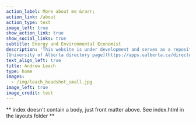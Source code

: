 ```yaml
---
action_label: More about me &rarr;
action_link: /about
action_type: text
image_left: true
show_action_link: true
show_social_links: true
subtitle: Energy and Environmental Economist
description: 'This website is under development and serves as a repository for teaching resources, opinion writing, and code projects. You can also check out my 
[University of Alberta directory page](https://apps.ualberta.ca/directory/person/aleach), my [Frog Blog](http://andrewleach.ca/conflict-of-interest-disclosure/), my [academic CV (PDF)](https://drive.google.com/file/d/0B4MfHt9adA0YUkxHcllMelVDS1k/view), and my [conflict of interest disclosure](http://andrewleach.ca/conflict-of-interest-disclosure/). Cover photo credit: [Alex Tetrault](https://www.instagram.com/tetreaultaj/?hl=en).'
text_align_left: true
title: Andrew Leach
type: home
images:
  - /img/leach_headshot_small.jpg
image_left: true
image_credit: test
---
```


** index doesn't contain a body, just front matter above.
See index.html in the layouts folder **
